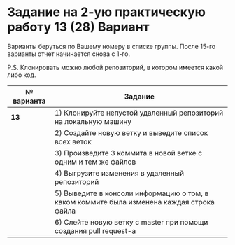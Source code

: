 # Задание на 2-ую практическую работу 13 (28) Вариант 

Варианты беруться по Вашему номеру в списке группы. После 15-го варианты отчет начинается снова с 1-го.

P.S. Клонировать можно любой репозиторий, в котором имеется какой либо код.

| № варианта | Задание                                                                                             |
|------------|-----------------------------------------------------------------------------------------------------|
| **13**     | 1) Клонируйте непустой удаленный репозиторий на локальную машину                                    |
|            | 2) Создайте новую ветку и выведите список всех веток                                                |
|            | 3) Произведите 3 коммита в новой ветке с одним и тем же файлов                                      |
|            | 4) Выгрузите изменения в удаленный репозиторий                                                      |
|            | 5) Выведите в консоли информацию о том, в каком коммите была изменена каждая строка файла           |
|            | 6) Слейте новую ветку с master при помощи создания pull request-а                                   |

